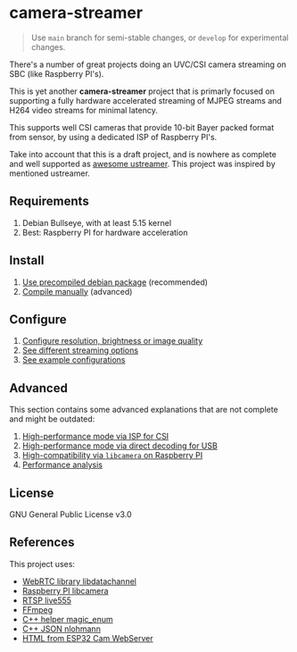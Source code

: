 # camera-streamer

> Use `main` branch for semi-stable changes, or `develop` for experimental changes.

There's a number of great projects doing an UVC/CSI camera streaming
on SBC (like Raspberry PI's).

This is yet another **camera-streamer** project that is primarly focused
on supporting a fully hardware accelerated streaming of MJPEG streams
and H264 video streams for minimal latency.

This supports well CSI cameras that provide 10-bit Bayer packed format
from sensor, by using a dedicated ISP of Raspberry PI's.

Take into account that this is a draft project, and is nowhere as complete
and well supported as [awesome ustreamer](https://github.com/pikvm/ustreamer).
This project was inspired by mentioned ustreamer.

## Requirements

1. Debian Bullseye, with at least 5.15 kernel
1. Best: Raspberry PI for hardware acceleration

## Install

1. [Use precompiled debian package](https://github.com/ayufan/camera-streamer/releases/latest) (recommended)
2. [Compile manually](docs/install-manual.md) (advanced)

## Configure

1. [Configure resolution, brightness or image quality](docs/configure.md)
1. [See different streaming options](docs/streaming.md)
1. [See example configurations](service/)

## Advanced

This section contains some advanced explanations that are not complete and might be outdated:

1. [High-performance mode via ISP for CSI](docs/v4l2-isp-mode.md)
1. [High-performance mode via direct decoding for USB](docs/v4l2-usb-mode.md)
1. [High-compatibility via `libcamera` on Raspberry PI](docs/raspi-libcamera.md)
1. [Performance analysis](docs/performance-analysis.md)

## License

GNU General Public License v3.0

## References

This project uses:

- [WebRTC library libdatachannel](https://github.com/paullouisageneau/libdatachannel)
- [Raspberry PI libcamera](https://github.com/raspberrypi/libcamera)
- [RTSP live555](http://www.live555.com)
- [FFmpeg](https://ffmpeg.org/)
- [C++ helper magic_enum](https://github.com/Neargye/magic_enum)
- [C++ JSON nlohmann](https://github.com/nlohmann/json)
- [HTML from ESP32 Cam WebServer](https://github.com/easytarget/esp32-cam-webserver)
